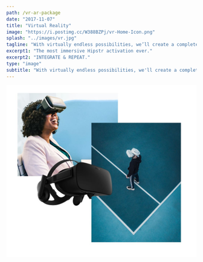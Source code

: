 ```yaml
---
path: /vr-ar-package
date: "2017-11-07"
title: "Virtual Reality"
image: "https://i.postimg.cc/W388BZPj/vr-Home-Icon.png"
splash: "../images/vr.jpg"
tagline: "With virtually endless possibilities, we’ll create a completely custom experience centered around your brand. We guarantee a good time, every time."
excerpt1: "The most immersive Hipstr activation ever."
excerpt2: "INTEGRATE & REPEAT."
type: "image"
subtitle: "With virtually endless possibilities, we'll create a completely custom experience centered around your brand. Use your brand to fuse together the digital and physical world or put your audience in the center of it all."
---
```


<img alt="Hipstr VR" src="../images/vrGrid.jpg">
